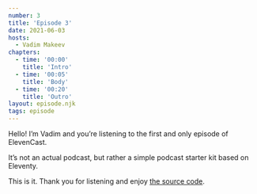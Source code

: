 ```yaml
---
number: 3
title: 'Episode 3'
date: 2021-06-03
hosts:
  - Vadim Makeev
chapters:
  - time: '00:00'
    title: 'Intro'
  - time: '00:05'
    title: 'Body'
  - time: '00:20'
    title: 'Outro'
layout: episode.njk
tags: episode
---
```


Hello! I’m Vadim and you’re listening to the first and only episode of ElevenCast.

It’s not an actual podcast, but rather a simple podcast starter kit based on Eleventy.

This is it. Thank you for listening and enjoy [the source code](https://github.com/pepelsbey/elevencast).

